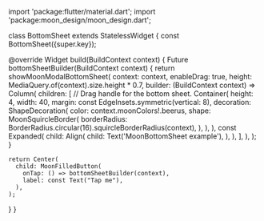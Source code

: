 import 'package:flutter/material.dart';
import 'package:moon_design/moon_design.dart';

class BottomSheet extends StatelessWidget {
  const BottomSheet({super.key});

  @override
  Widget build(BuildContext context) {
    Future<dynamic> bottomSheetBuilder(BuildContext context) {
      return showMoonModalBottomSheet(
        context: context,
        enableDrag: true,
        height: MediaQuery.of(context).size.height * 0.7,
        builder: (BuildContext context) => Column(
          children: [
            // Drag handle for the bottom sheet.
            Container(
              height: 4,
              width: 40,
              margin: const EdgeInsets.symmetric(vertical: 8),
              decoration: ShapeDecoration(
                color: context.moonColors!.beerus,
                shape: MoonSquircleBorder(
                  borderRadius: BorderRadius.circular(16).squircleBorderRadius(context),
                ),
              ),
            ),
            const Expanded(
              child: Align(
                child: Text('MoonBottomSheet example'),
              ),
            ),
          ],
        ),
      );
    }

    return Center(
      child: MoonFilledButton(
        onTap: () => bottomSheetBuilder(context),
        label: const Text("Tap me"),
      ),
    );
  }
}